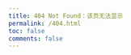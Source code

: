 ```yaml
---
title: 404 Not Found：该页无法显示
permalink: /404.html
toc: false
comments: false
---
```

<script type="text/javascript" src="//qzonestyle.gtimg.cn/qzone/hybrid/app/404/search_children.js" homepagename='返回主页' homepageurl="/" charset="utf-8"></script>
